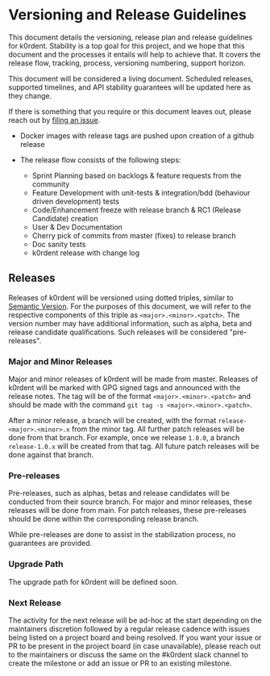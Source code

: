 # Versioning and Release Guidelines

This document details the versioning, release plan and release guidelines for k0rdent. Stability
is a top goal for this project, and we hope that this document and the processes
it entails will help to achieve that. It covers the release flow, tracking, process, versioning
numbering, support horizon.

This document will be considered a living document. Scheduled releases, supported timelines, and API stability guarantees will be updated here as they
change.

If there is something that you require or this document leaves out, please
reach out by [filing an issue](https://github.com/k0rdent/k0rdent/issues).

-   Docker images with release tags are pushed upon creation of a github release 

-   The release flow consists of the following steps:

    -   Sprint Planning based on backlogs & feature requests from the community
    -   Feature Development with unit-tests & integration/bdd (behaviour driven development) tests
    -   Code/Enhancement freeze with release branch & RC1 (Release Candidate) creation
    -   User & Dev Documentation
    -   Cherry pick of commits from master (fixes) to release branch
    -   Doc sanity tests
    -   k0rdent release with change log

## Releases

Releases of k0rdent will be versioned using dotted triples, similar to
[Semantic Version](http://semver.org/). For the purposes of this document, we
will refer to the respective components of this triple as
`<major>.<minor>.<patch>`. The version number may have additional information,
such as alpha, beta and release candidate qualifications. Such releases will be
considered "pre-releases".

### Major and Minor Releases

Major and minor releases of k0rdent will be made from master. Releases of
k0rdent will be marked with GPG signed tags and announced with the release notes. The tag will be of the
format `<major>.<minor>.<patch>` and should be made with the command `git tag
-s <major>.<minor>.<patch>`.

After a minor release, a branch will be created, with the format
`release-<major>.<minor>.x` from the minor tag. All further patch releases will
be done from that branch. For example, once we release `1.0.0`, a branch
`release-1.0.x` will be created from that tag. All future patch releases will be
done against that branch.

### Pre-releases

Pre-releases, such as alphas, betas and release candidates will be conducted
from their source branch. For major and minor releases, these releases will be
done from main. For patch releases, these pre-releases should be done within
the corresponding release branch.

While pre-releases are done to assist in the stabilization process, no
guarantees are provided.

### Upgrade Path

The upgrade path for k0rdent will be defined soon.

### Next Release

The activity for the next release will be ad-hoc at the start depending on the maintainers discretion followed by a regular release cadence with issues being listed on a project board and being resolved. If you want your issue or PR to be present in the project board (in case unavailable), please reach out to the maintainers or discuss the same on the #k0rdent slack channel  to create the milestone or add an issue or PR to an existing milestone.

